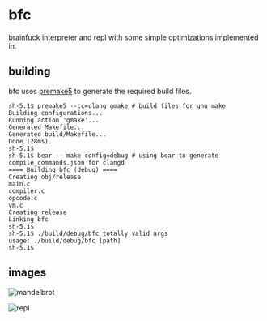 # bfc

brainfuck interpreter and repl with some simple optimizations implemented in.

## building

bfc uses [premake5](https://premake.github.io/) to generate the required build files.

```
sh-5.1$ premake5 --cc=clang gmake # build files for gnu make
Building configurations...
Running action 'gmake'...
Generated Makefile...
Generated build/Makefile...
Done (28ms).
sh-5.1$
sh-5.1$ bear -- make config=debug # using bear to generate compile_commands.json for clangd
==== Building bfc (debug) ====
Creating obj/release
main.c
compiler.c
opcode.c
vm.c
Creating release
Linking bfc
sh-5.1$
sh-5.1$ ./build/debug/bfc totally valid args
usage: ./build/debug/bfc [path]
sh-5.1$
```

## images

![mandelbrot](https://i.imgur.com/2CuTF1p.png)

![repl](https://i.imgur.com/4a7AW9C.png)